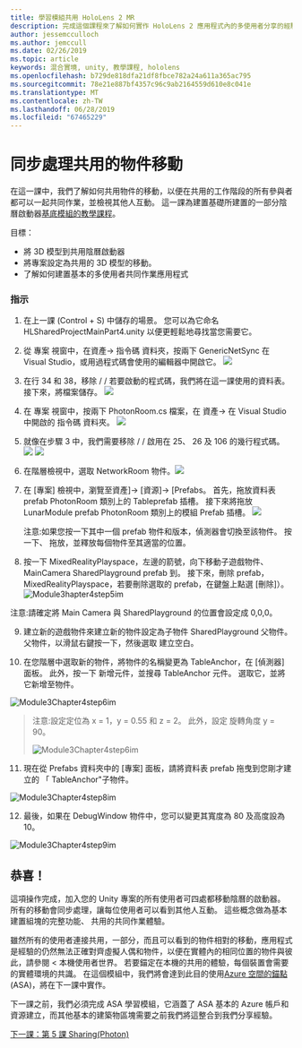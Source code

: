 ```yaml
---
title: 學習模組共用 HoloLens 2 MR
description: 完成這個課程來了解如何實作 HoloLens 2 應用程式內的多使用者分享的經驗。
author: jessemcculloch
ms.author: jemccull
ms.date: 02/26/2019
ms.topic: article
keywords: 混合實境, unity, 教學課程, hololens
ms.openlocfilehash: b729de818dfa21df8fbce782a24a611a365ac795
ms.sourcegitcommit: 78e21e887bf4357c96c9ab2164559d610e8c041e
ms.translationtype: MT
ms.contentlocale: zh-TW
ms.lasthandoff: 06/28/2019
ms.locfileid: "67465229"
---
```

# <a name="synchronizing-shared-object-movements"></a>同步處理共用的物件移動

在這一課中，我們了解如何共用物件的移動，以便在共用的工作階段的所有參與者都可以一起共同作業，並檢視其他人互動。 這一課為建置基礎所建置的一部分陰曆啟動器[基底模組的教學課程](mrlearning-base.md)。

目標：

- 將 3D 模型到共用陰曆啟動器
- 將專案設定為共用的 3D 模型的移動。
- 了解如何建置基本的多使用者共同作業應用程式

### <a name="instructions"></a>指示


1. 在上一課 (Control + S) 中儲存的場景。 您可以為它命名 HLSharedProjectMainPart4.unity 以便更輕鬆地尋找當您需要它。

2. 從 專案 視窗中，在資產-> 指令碼 資料夾，按兩下 GenericNetSync 在 Visual Studio，或用過程式碼會使用的編輯器中開啟它。  ![](images/module3chapter4updatestep2.png)

3. 在行 34 和 38，移除 / / 若要啟動的程式碼，我們將在這一課使用的資料表。 接下來，將檔案儲存。 ![](images/module3chapter4updatestep3.png)

4. 在 專案 視窗中，按兩下 PhotonRoom.cs 檔案，在 資產-> 在 Visual Studio 中開啟的 指令碼 資料夾。 ![](images/module3chapter4updatestep4.png)

5. 就像在步驟 3 中，我們需要移除 / / 啟用在 25、 26 及 106 的幾行程式碼。![](images/module3chapter4updatestep5a.png) ![](images/module3chapter4updatestep5b.png)

6. 在階層檢視中，選取 NetworkRoom 物件。![](images/module3chapter4updatestep6.png)

7. 在 [專案] 檢視中，瀏覽至資產]-> [資源]-> [Prefabs。 首先，拖放資料表 prefab PhotonRoom 類別上的 Tableprefab 插槽。 接下來將拖放 LunarModule prefab PhotonRoom 類別上的模組 Prefab 插槽。 ![](images/module3chapter4updatestep7.png)

   注意:如果您按一下其中一個 prefab 物件和版本，偵測器會切換至該物件。 按一下、 拖放，並釋放每個物件至其適當的位置。



8. 按一下 MixedRealityPlayspace，左邊的箭號，向下移動子遊戲物件、 MainCamera SharedPlayground prefab 到。 接下來，刪除 prefab，MixedRealityPlayspace，若要刪除選取的 prefab，在鍵盤上點選 [刪除]）。
![Module3hapter4step5im](images/module3chapter4step5im.PNG)

注意:請確定將 Main Camera 與 SharedPlayground 的位置會設定成 0,0,0。

9. 建立新的遊戲物件來建立新的物件設定為子物件 SharedPlayground 父物件。 父物件，以滑鼠右鍵按一下，然後選取 建立空白。 

10. 在您階層中選取新的物件，將物件的名稱變更為 TableAnchor，在 [偵測器] 面板。 此外，按一下 新增元件，並搜尋 TableAnchor 元件。 選取它，並將它新增至物件。 

![Module3Chapter4step6im](images/module3chapter4step7im.PNG)

> 注意:設定定位為 x = 1，y = 0.55 和 z = 2。 此外，設定 旋轉角度 y = 90。 
>
> ![Module3Chapter4step6im](images/module3chapter4noteim.PNG)

11. 現在從 Prefabs 資料夾中的 [專案] 面板，請將資料表 prefab 拖曳到您剛才建立的 「 TableAnchor"子物件。

![Module3Chapter4step8im](images/module3chapter4step8im.PNG)



12. 最後，如果在 DebugWindow 物件中，您可以變更其寬度為 80 及高度設為 10。

![Module3Chapter4step9im](images/module3chapter4step11im.PNG)




## <a name="congratulations"></a>恭喜！


這項操作完成，加入您的 Unity 專案的所有使用者可四處都移動陰曆的啟動器。 所有的移動會同步處理，讓每位使用者可以看到其他人互動。 這些概念做為基本建置組塊的完整功能、 共用的共同作業體驗。 

雖然所有的使用者連接共用，一部分，而且可以看到的物件相對的移動，應用程式是經驗的仍然無法正確對齊虛擬人偶和物件，以便在實體內的相同位置的物件與彼此，請參閱 < 本機使用者世界。 若要錨定在本機的共用的體驗，每個裝置會需要的實體環境的共識。 在這個模組中，我們將會達到此目的使用[Azure 空間的錨點](<https://azure.microsoft.com/en-us/services/spatial-anchors/>)(ASA)，將在下一課中實作。

下一課之前，我們必須完成 ASA 學習模組，它涵蓋了 ASA 基本的 Azure 帳戶和資源建立，而其他基本的建築物區塊需要之前我們將這整合到我們分享經驗。

[下一課：第 5 課 Sharing(Photon)](mrlearning-sharing(photon)-ch5.md)


